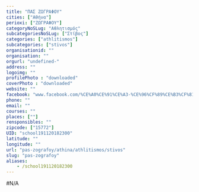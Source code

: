 ```yaml
---
title: "ΠΑΣ ΖΩΓΡΑΦΟΥ"
cities: ["Αθήνα"]
perioxi: ["ΖΩΓΡΑΦΟΥ"]
categoryNoSLug: "Αθλητισμός"
subcategoriesNoSLug: ["Στίβος"]
categories: ["athlitismos"]
subcategories: ["stivos"]
organisationid: ""
organisation: ""
orgurl: "undefined-"
address: ""
logoimg: ""
profilePhoto : "downloaded"
coverPhoto : "downloaded"
website: ""
facebook: "www.facebook.com/%CE%A0%CE%91%CE%A3-%CE%96%CF%89%CE%B3%CF%81%CE%B1%CF%86%CE%BF%CF%85-271677863008425/"
phone: ""
email: ""
courses: ""
places: [""]
rensponsibles: ""
zipcode: ["15772"]
UID: "school191120182300"
latitude: ""
longitude: ""
url: "pas-zografoy/athina/athlitismos/stivos"
slug: "pas-zografoy"
aliases:
    - /school191120182300
---
```





#N/A